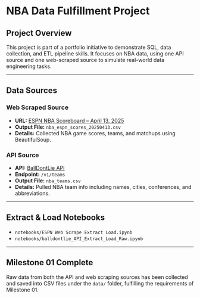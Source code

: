 # NBA Data Fulfillment Project

## Project Overview
This project is part of a portfolio initiative to demonstrate SQL, data collection, and ETL pipeline skills. It focuses on NBA data, using one API source and one web-scraped source to simulate real-world data engineering tasks.

---

## Data Sources

### Web Scraped Source
- **URL:** [ESPN NBA Scoreboard – April 13, 2025](https://www.espn.com/nba/scoreboard/_/date/20250413)
- **Output File:** `nba_espn_scores_20250413.csv`
- **Details:** Collected NBA game scores, teams, and matchups using BeautifulSoup.

### API Source
- **API:** [BallDontLie API](https://www.balldontlie.io/)
- **Endpoint:** `/v1/teams`
- **Output File:** `nba_teams.csv`
- **Details:** Pulled NBA team info including names, cities, conferences, and abbreviations.

---

## Extract & Load Notebooks
- `notebooks/ESPN Web Scrape Extract Load.ipynb`
- `notebooks/balldontlie_API_Extract_Load_Raw.ipynb`

---

## Milestone 01 Complete
Raw data from both the API and web scraping sources has been collected and saved into CSV files under the `data/` folder, fulfilling the requirements of Milestone 01.
